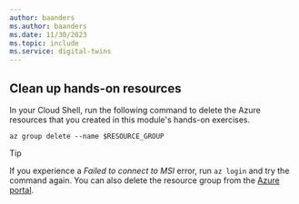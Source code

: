```yaml
---
author: baanders
ms.author: baanders
ms.date: 11/30/2023
ms.topic: include
ms.service: digital-twins
---
```


## Clean up hands-on resources

In your Cloud Shell, run the following command to delete the Azure resources that you created in this module's hands-on exercises.

```azurecli
az group delete --name $RESOURCE_GROUP
```

>[!TIP]
>If you experience a *Failed to connect to MSI* error, run `az login` and try the command again. You can also delete the resource group from the [Azure portal](https://portal.azure.com).